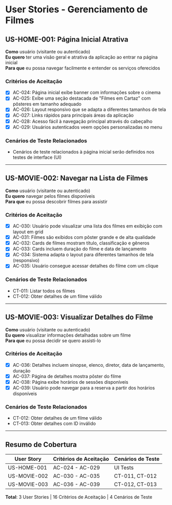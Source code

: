 # User Stories - Gerenciamento de Filmes

## US-HOME-001: Página Inicial Atrativa

**Como** usuário (visitante ou autenticado)  
**Eu quero** ter uma visão geral e atrativa da aplicação ao entrar na página inicial  
**Para que** eu possa navegar facilmente e entender os serviços oferecidos  

### Critérios de Aceitação
- [x] AC-024: Página inicial exibe banner com informações sobre o cinema
- [x] AC-025: Exibe uma seção destacada de "Filmes em Cartaz" com pôsteres em tamanho adequado
- [x] AC-026: Layout responsivo que se adapta a diferentes tamanhos de tela
- [x] AC-027: Links rápidos para principais áreas da aplicação
- [x] AC-028: Acesso fácil à navegação principal através do cabeçalho
- [x] AC-029: Usuários autenticados veem opções personalizadas no menu

### Cenários de Teste Relacionados
- Cenários de teste relacionados à página inicial serão definidos nos testes de interface (UI)

---

## US-MOVIE-002: Navegar na Lista de Filmes

**Como** usuário (visitante ou autenticado)  
**Eu quero** navegar pelos filmes disponíveis  
**Para que** eu possa descobrir filmes para assistir  

### Critérios de Aceitação
- [x] AC-030: Usuário pode visualizar uma lista dos filmes em exibição com layout em grid
- [x] AC-031: Filmes são exibidos com pôster grande e de alta qualidade
- [x] AC-032: Cards de filmes mostram título, classificação e gêneros
- [x] AC-033: Cards incluem duração do filme e data de lançamento
- [x] AC-034: Sistema adapta o layout para diferentes tamanhos de tela (responsivo)
- [x] AC-035: Usuário consegue acessar detalhes do filme com um clique

### Cenários de Teste Relacionados
- CT-011: Listar todos os filmes
- CT-012: Obter detalhes de um filme válido

---

## US-MOVIE-003: Visualizar Detalhes do Filme

**Como** usuário (visitante ou autenticado)  
**Eu quero** visualizar informações detalhadas sobre um filme  
**Para que** eu possa decidir se quero assisti-lo  

### Critérios de Aceitação
- [x] AC-036: Detalhes incluem sinopse, elenco, diretor, data de lançamento, duração
- [x] AC-037: Página de detalhes mostra pôster do filme
- [x] AC-038: Página exibe horários de sessões disponíveis
- [x] AC-039: Usuário pode navegar para a reserva a partir dos horários disponíveis

### Cenários de Teste Relacionados
- CT-012: Obter detalhes de um filme válido
- CT-013: Obter detalhes com ID inválido

---

## Resumo de Cobertura

| User Story   | Critérios de Aceitação | Cenários de Teste |
|--------------|------------------------|-------------------|
| US-HOME-001  | AC-024 - AC-029        | UI Tests          |
| US-MOVIE-002 | AC-030 - AC-035        | CT-011, CT-012    |
| US-MOVIE-003 | AC-036 - AC-039        | CT-012, CT-013    |

**Total**: 3 User Stories | 16 Critérios de Aceitação | 4 Cenários de Teste